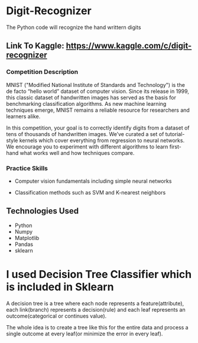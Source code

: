 # Digit-Recognizer
The Python code will recognize the hand writtern digits


## Link To Kaggle: https://www.kaggle.com/c/digit-recognizer

### Competition Description

MNIST ("Modified National Institute of Standards and Technology") is the de facto “hello world” dataset of computer vision. Since its release in 1999, this classic dataset of handwritten images has served as the basis for benchmarking classification algorithms. As new machine learning techniques emerge, MNIST remains a reliable resource for researchers and learners alike.

In this competition, your goal is to correctly identify digits from a dataset of tens of thousands of handwritten images. We’ve curated a set of tutorial-style kernels which cover everything from regression to neural networks. We encourage you to experiment with different algorithms to learn first-hand what works well and how techniques compare.

### Practice Skills

* Computer vision fundamentals including simple neural networks

* Classification methods such as SVM and K-nearest neighbors

## Technologies Used
* Python
* Numpy
* Matplotlib
* Pandas
* sklearn

# I used Decision Tree Classifier which is included in Sklearn

A decision tree is a tree where each node represents a feature(attribute), each link(branch) represents a decision(rule) and each leaf represents an outcome(categorical or continues value).

The whole idea is to create a tree like this for the entire data and process a single outcome at every leaf(or minimize the error in every leaf).
